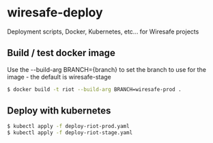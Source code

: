 # wiresafe-deploy
Deployment scripts, Docker, Kubernetes, etc... for Wiresafe projects

## Build / test docker image

Use the --build-arg BRANCH={branch} to set the branch to use for the image - the default is wiresafe-stage

```bash
$ docker build -t riot --build-arg BRANCH=wiresafe-prod .
```

## Deploy with kubernetes

```bash
$ kubectl apply -f deploy-riot-prod.yaml
$ kubectl apply -f deploy-riot-stage.yaml
```
